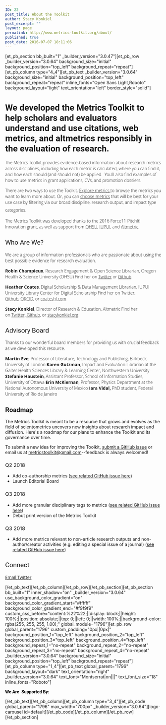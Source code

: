 ```yaml
---
ID: 22
post_title: About the Toolkit
author: Stacy Konkiel
post_excerpt: ""
layout: page
permalink: http://www.metrics-toolkit.org/about/
published: true
post_date: 2016-07-07 18:11:06
---
```

[et_pb_section bb_built="1" _builder_version="3.0.47"][et_pb_row _builder_version="3.0.64" background_size="initial" background_position="top_left" background_repeat="repeat"][et_pb_column type="4_4"][et_pb_text _builder_version="3.0.64" background_size="initial" background_position="top_left" background_repeat="repeat" inline_fonts="Open Sans Light,Roboto" background_layout="light" text_orientation="left" border_style="solid"]
<h1 style="text-align: left;"><span style="font-weight: normal; font-family: Roboto;"><strong>We developed the Metrics Toolkit to help scholars and evaluators understand and use citations, web metrics, and altmetrics responsibly in the evaluation of research.</strong></span></h1>
<span style="font-weight: 300; font-family: 'Open Sans';">The Metrics Toolkit provides evidence-based information about research metrics across disciplines, including how each metric is calculated, where you can find it, and how each should (and should not) be applied.  You’ll also find examples of how to use metrics in grant applications, CVs, and promotion dossiers.</span>

<span style="font-family: 'Open Sans'; font-weight: 300;">There are two ways to use the Toolkit. <a href="http://www.metrics-toolkit.org/explore-metrics/">Explore metrics </a>to browse the metrics you want to learn more about. Or, you can <a href="http://www.metrics-toolkit.org/choose-metrics/">choose metrics</a> that will be best for your use case by filtering via our broad discipline, research output, and impact type categories.<span style="font-size: 20px;"> </span></span>

<span style="font-family: 'Open Sans'; font-weight: 300;">The Metrics Toolkit was developed thanks to the 2016 Force11 PitchIt! Innovation grant, as well as support from <a href="http://ohsu.edu">OHSU</a>, <a href="https://www.iupui.edu">IUPUI</a>, and <a href="http://altmetric.com">Altmetric</a>.</span>
<h2><span style="font-weight: normal; font-family: Roboto;">Who Are We?</span></h2>
<span style="font-weight: 300; font-family: 'Open Sans';">We are a group of information professionals who are passionate about using the best possible evidence for research evaluation.</span>

<span style="font-weight: 300; font-family: 'Open Sans';"><strong>Robin Champieux</strong>, Research Engagement &amp; Open Science Librarian, Oregon Health &amp; Science University (OHSU)
Find her on <a href="https://twitter.com/rchampieux">Twitter</a> or <a href="https://github.com/rchampieux">Github</a></span>

<span style="font-family: 'Open Sans'; font-weight: 300;"><strong>Heather Coates</strong>, Digital Scholarship &amp; Data Management Librarian, IUPUI University Library Center for Digital Scholarship
Find her on <a href="https://twitter.com/iandpangurban">Twitter</a>, <a href="https://github.com/coateshl">Github</a>, <a href="http://orcid.org/0000-0003-4290-6997">ORCID</a>, or <a href="http://coateshl.com/">coateshl.com</a></span>

<span style="font-family: 'Open Sans'; font-weight: 300;"><strong>Stacy Konkiel</strong>, Director of Research &amp; Education, Altmetric
Find her on <a href="http://twitter.com/skonkiel">Twitter, </a><a href="https://github.com/skonkiel/">Github,</a> or <a href="http://stacykonkiel.org">stacykonkiel.org</a></span>
<h2><span style="font-family: Roboto; font-weight: normal;">Advisory Board</span></h2>
<span style="font-weight: 300; font-family: 'Open Sans';">Thanks to our wonderful board members for providing us with crucial feedback as we developed this resource.</span>

<span style="font-family: 'Open Sans'; font-weight: 300;"><strong>Martin Eve</strong>, Professor of Literature, Technology and Publishing, Birkbeck, University of London
<strong>Karen Gutzman</strong>, Impact and Evaluation Librarian at the Galter Health Sciences Library &amp; Learning Center, Northwestern University
<strong>Stefanie Haustein</strong>, Assistant Professor, School of Information Studies, University of Ottawa
<strong>Erin McKiernan</strong>, Professor, Physics Department at the National Autonomous University of Mexico
<strong>Iara Vidal,</strong> PhD student, Federal University of Rio de Janeiro</span>
<h2><span style="font-family: Roboto;">Roadmap</span></h2>
<span style="font-weight: 400;">The Metrics Toolkit is meant to be a resource that grows and evolves as the field of scientometrics uncovers new insights about research impact and diffusion. Here's a roadmap for our plans to enhance the Toolkit and its governance over time.</span>

<span style="font-weight: 400;">To submit a new idea for improving the Toolkit, </span><a href="https://github.com/Metrics-Toolkit/Metrics-Toolkit/issues"><span style="font-weight: 400;">submit a GitHub issue</span></a><span style="font-weight: 400;"> or email us at </span><a href="mailto:metricstoolkit@gmail.com"><span style="font-weight: 400;">metricstoolkit@gmail.com</span></a><span style="font-weight: 400;">--feedback is always welcomed!</span>
<h3><span style="font-weight: 400;">Q2 2018</span></h3>
<ul>
 	<li style="font-weight: 400;"><span style="font-weight: 400;">Add co-authorship metrics (</span><a href="https://github.com/Metrics-Toolkit/Metrics-Toolkit/issues/10"><span style="font-weight: 400;">see related GitHub issue here</span></a><span style="font-weight: 400;">)</span></li>
 	<li style="font-weight: 400;"><span style="font-weight: 400;">Launch Editorial Board</span></li>
</ul>
<h3><span style="font-weight: 400;">Q3 2018</span></h3>
<ul>
 	<li style="font-weight: 400;"><span style="font-weight: 400;">Add more granular disciplinary tags to metrics (</span><a href="https://github.com/Metrics-Toolkit/Metrics-Toolkit/issues/9"><span style="font-weight: 400;">see related GitHub issue here</span></a><span style="font-weight: 400;">)</span></li>
 	<li>Debut print version of the Metrics Toolkit</li>
</ul>
<h3><span style="font-weight: 400;">Q3 2018</span></h3>
<ul>
 	<li style="font-weight: 400;"><span style="font-weight: 400;">Add more metrics relevant to non-article research outputs and non-author/creator activities (e.g. editing a special issue of a journal) (</span><a href="https://github.com/Metrics-Toolkit/Metrics-Toolkit/issues/4"><span style="font-weight: 400;">see related GitHub issue here</span></a><span style="font-weight: 400;">)</span></li>
</ul>
<h2><span style="font-family: Roboto; font-weight: normal;">Connect</span></h2>
<span style="font-family: 'Open Sans';"><span style="font-weight: 400;"><a href="mailto:metricstoolkit@gmail.com">Email
</a></span><a href="https://twitter.com/Metrics_Toolkit"><span style="font-weight: 400;">Twitter</span></a></span>

[/et_pb_text][/et_pb_column][/et_pb_row][/et_pb_section][et_pb_section bb_built="1" inner_shadow="on" _builder_version="3.0.64" use_background_color_gradient="on" background_color_gradient_start="#ffffff" background_color_gradient_end="#f9f9f9" custom_css_before="content:%22%22;||display: block;||height: 100%;||position: absolute;||top: 0;||left: 0;||width: 100%;||background-color: rgba(255, 255, 255, 1.00);" global_module="1796"][et_pb_row global_parent="1796" custom_padding="0px||0px|" background_position_1="top_left" background_position_2="top_left" background_position_3="top_left" background_position_4="top_left" background_repeat_1="no-repeat" background_repeat_2="no-repeat" background_repeat_3="no-repeat" background_repeat_4="no-repeat" _builder_version="3.0.64" background_size="initial" background_position="top_left" background_repeat="repeat"][et_pb_column type="1_4"][et_pb_text global_parent="1796" background_layout="dark" text_orientation="right" _builder_version="3.0.64" text_font="Montserrat|on|||" text_font_size="18" inline_fonts="Roboto"]

<strong><span style="color: #000000; font-family: Roboto;">We Are </span></strong>
<strong><span style="color: #000000; font-family: Roboto;">Supported By:</span></strong>

[/et_pb_text][/et_pb_column][et_pb_column type="3_4"][et_pb_code global_parent="1796" max_width="700px" _builder_version="3.0.64"][logo-carousel id=default][/et_pb_code][/et_pb_column][/et_pb_row][/et_pb_section]